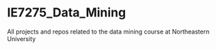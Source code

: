 # IE7275_Data_Mining
All projects and repos related to the data mining course at Northeastern University
